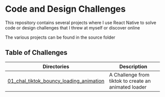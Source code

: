 # Code and Design Challenges

This repository contains several projects where I use React Native to solve code or design challenges that I threw at myself or discover online

The various projects can be found in the source folder

## Table of Challenges

| Directories                                                                                 | Description                                          |
| ------------------------------------------------------------------------------------------- | ---------------------------------------------------- |
| [01_chal_tiktok_bouncy_loading_animation](./source/01_chal_tiktok_bouncy_loading_animation) | A Challenge from tiktok to create an animated loader |
